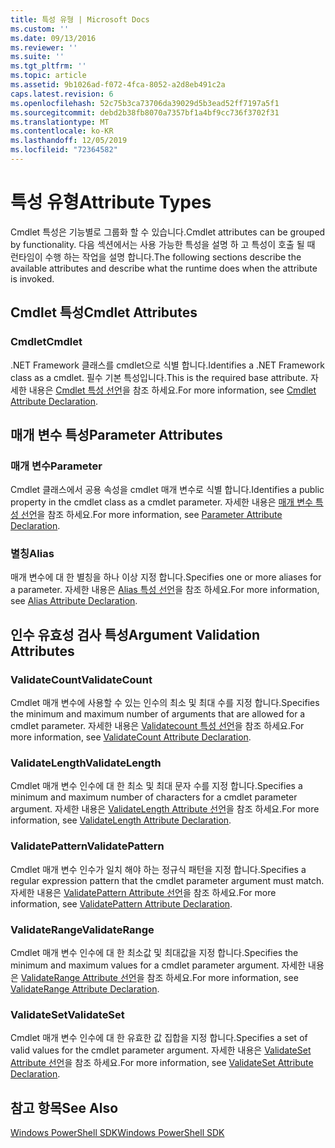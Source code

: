 ```yaml
---
title: 특성 유형 | Microsoft Docs
ms.custom: ''
ms.date: 09/13/2016
ms.reviewer: ''
ms.suite: ''
ms.tgt_pltfrm: ''
ms.topic: article
ms.assetid: 9b1026ad-f072-4fca-8052-a2d8eb491c2a
caps.latest.revision: 6
ms.openlocfilehash: 52c75b3ca73706da39029d5b3ead52ff7197a5f1
ms.sourcegitcommit: debd2b38fb8070a7357bf1a4bf9cc736f3702f31
ms.translationtype: MT
ms.contentlocale: ko-KR
ms.lasthandoff: 12/05/2019
ms.locfileid: "72364582"
---
```

# <a name="attribute-types"></a><span data-ttu-id="b6ecc-102">특성 유형</span><span class="sxs-lookup"><span data-stu-id="b6ecc-102">Attribute Types</span></span>

<span data-ttu-id="b6ecc-103">Cmdlet 특성은 기능별로 그룹화 할 수 있습니다.</span><span class="sxs-lookup"><span data-stu-id="b6ecc-103">Cmdlet attributes can be grouped by functionality.</span></span>
<span data-ttu-id="b6ecc-104">다음 섹션에서는 사용 가능한 특성을 설명 하 고 특성이 호출 될 때 런타임이 수행 하는 작업을 설명 합니다.</span><span class="sxs-lookup"><span data-stu-id="b6ecc-104">The following sections describe the available attributes and describe what the runtime does when the attribute is invoked.</span></span>

## <a name="cmdlet-attributes"></a><span data-ttu-id="b6ecc-105">Cmdlet 특성</span><span class="sxs-lookup"><span data-stu-id="b6ecc-105">Cmdlet Attributes</span></span>

### <a name="cmdlet"></a><span data-ttu-id="b6ecc-106">Cmdlet</span><span class="sxs-lookup"><span data-stu-id="b6ecc-106">Cmdlet</span></span>

<span data-ttu-id="b6ecc-107">.NET Framework 클래스를 cmdlet으로 식별 합니다.</span><span class="sxs-lookup"><span data-stu-id="b6ecc-107">Identifies a .NET Framework class as a cmdlet.</span></span>
<span data-ttu-id="b6ecc-108">필수 기본 특성입니다.</span><span class="sxs-lookup"><span data-stu-id="b6ecc-108">This is the required base attribute.</span></span>
<span data-ttu-id="b6ecc-109">자세한 내용은 [Cmdlet 특성 선언](./cmdlet-attribute-declaration.md)을 참조 하세요.</span><span class="sxs-lookup"><span data-stu-id="b6ecc-109">For more information, see [Cmdlet Attribute Declaration](./cmdlet-attribute-declaration.md).</span></span>

## <a name="parameter-attributes"></a><span data-ttu-id="b6ecc-110">매개 변수 특성</span><span class="sxs-lookup"><span data-stu-id="b6ecc-110">Parameter Attributes</span></span>

### <a name="parameter"></a><span data-ttu-id="b6ecc-111">매개 변수</span><span class="sxs-lookup"><span data-stu-id="b6ecc-111">Parameter</span></span>

<span data-ttu-id="b6ecc-112">Cmdlet 클래스에서 공용 속성을 cmdlet 매개 변수로 식별 합니다.</span><span class="sxs-lookup"><span data-stu-id="b6ecc-112">Identifies a public property in the cmdlet class as a cmdlet parameter.</span></span>
<span data-ttu-id="b6ecc-113">자세한 내용은 [매개 변수 특성 선언](./parameter-attribute-declaration.md)을 참조 하세요.</span><span class="sxs-lookup"><span data-stu-id="b6ecc-113">For more information, see [Parameter Attribute Declaration](./parameter-attribute-declaration.md).</span></span>

### <a name="alias"></a><span data-ttu-id="b6ecc-114">별칭</span><span class="sxs-lookup"><span data-stu-id="b6ecc-114">Alias</span></span>

<span data-ttu-id="b6ecc-115">매개 변수에 대 한 별칭을 하나 이상 지정 합니다.</span><span class="sxs-lookup"><span data-stu-id="b6ecc-115">Specifies one or more aliases for a parameter.</span></span>
<span data-ttu-id="b6ecc-116">자세한 내용은 [Alias 특성 선언](./alias-attribute-declaration.md)을 참조 하세요.</span><span class="sxs-lookup"><span data-stu-id="b6ecc-116">For more information, see [Alias Attribute Declaration](./alias-attribute-declaration.md).</span></span>

## <a name="argument-validation-attributes"></a><span data-ttu-id="b6ecc-117">인수 유효성 검사 특성</span><span class="sxs-lookup"><span data-stu-id="b6ecc-117">Argument Validation Attributes</span></span>

### <a name="validatecount"></a><span data-ttu-id="b6ecc-118">ValidateCount</span><span class="sxs-lookup"><span data-stu-id="b6ecc-118">ValidateCount</span></span>

<span data-ttu-id="b6ecc-119">Cmdlet 매개 변수에 사용할 수 있는 인수의 최소 및 최대 수를 지정 합니다.</span><span class="sxs-lookup"><span data-stu-id="b6ecc-119">Specifies the minimum and maximum number of arguments that are allowed for a cmdlet parameter.</span></span>
<span data-ttu-id="b6ecc-120">자세한 내용은 [Validatecount 특성 선언](./validatecount-attribute-declaration.md)을 참조 하세요.</span><span class="sxs-lookup"><span data-stu-id="b6ecc-120">For more information, see [ValidateCount Attribute Declaration](./validatecount-attribute-declaration.md).</span></span>

### <a name="validatelength"></a><span data-ttu-id="b6ecc-121">ValidateLength</span><span class="sxs-lookup"><span data-stu-id="b6ecc-121">ValidateLength</span></span>

<span data-ttu-id="b6ecc-122">Cmdlet 매개 변수 인수에 대 한 최소 및 최대 문자 수를 지정 합니다.</span><span class="sxs-lookup"><span data-stu-id="b6ecc-122">Specifies a minimum and maximum number of characters for a cmdlet parameter argument.</span></span>
<span data-ttu-id="b6ecc-123">자세한 내용은 [ValidateLength Attribute 선언](./validatelength-attribute-declaration.md)을 참조 하세요.</span><span class="sxs-lookup"><span data-stu-id="b6ecc-123">For more information, see [ValidateLength Attribute Declaration](./validatelength-attribute-declaration.md).</span></span>

### <a name="validatepattern"></a><span data-ttu-id="b6ecc-124">ValidatePattern</span><span class="sxs-lookup"><span data-stu-id="b6ecc-124">ValidatePattern</span></span>

<span data-ttu-id="b6ecc-125">Cmdlet 매개 변수 인수가 일치 해야 하는 정규식 패턴을 지정 합니다.</span><span class="sxs-lookup"><span data-stu-id="b6ecc-125">Specifies a regular expression pattern that the cmdlet parameter argument must match.</span></span>
<span data-ttu-id="b6ecc-126">자세한 내용은 [ValidatePattern Attribute 선언](./validatepattern-attribute-declaration.md)을 참조 하세요.</span><span class="sxs-lookup"><span data-stu-id="b6ecc-126">For more information, see [ValidatePattern Attribute Declaration](./validatepattern-attribute-declaration.md).</span></span>

### <a name="validaterange"></a><span data-ttu-id="b6ecc-127">ValidateRange</span><span class="sxs-lookup"><span data-stu-id="b6ecc-127">ValidateRange</span></span>

<span data-ttu-id="b6ecc-128">Cmdlet 매개 변수 인수에 대 한 최소값 및 최대값을 지정 합니다.</span><span class="sxs-lookup"><span data-stu-id="b6ecc-128">Specifies the minimum and maximum values for a cmdlet parameter argument.</span></span>
<span data-ttu-id="b6ecc-129">자세한 내용은 [ValidateRange Attribute 선언](./validaterange-attribute-declaration.md)을 참조 하세요.</span><span class="sxs-lookup"><span data-stu-id="b6ecc-129">For more information, see [ValidateRange Attribute Declaration](./validaterange-attribute-declaration.md).</span></span>

### <a name="validateset"></a><span data-ttu-id="b6ecc-130">ValidateSet</span><span class="sxs-lookup"><span data-stu-id="b6ecc-130">ValidateSet</span></span>

<span data-ttu-id="b6ecc-131">Cmdlet 매개 변수 인수에 대 한 유효한 값 집합을 지정 합니다.</span><span class="sxs-lookup"><span data-stu-id="b6ecc-131">Specifies a set of valid values for the cmdlet parameter argument.</span></span>
<span data-ttu-id="b6ecc-132">자세한 내용은 [ValidateSet Attribute 선언](./validateset-attribute-declaration.md)을 참조 하세요.</span><span class="sxs-lookup"><span data-stu-id="b6ecc-132">For more information, see [ValidateSet Attribute Declaration](./validateset-attribute-declaration.md).</span></span>

## <a name="see-also"></a><span data-ttu-id="b6ecc-133">참고 항목</span><span class="sxs-lookup"><span data-stu-id="b6ecc-133">See Also</span></span>

[<span data-ttu-id="b6ecc-134">Windows PowerShell SDK</span><span class="sxs-lookup"><span data-stu-id="b6ecc-134">Windows PowerShell SDK</span></span>](../windows-powershell-reference.md)

